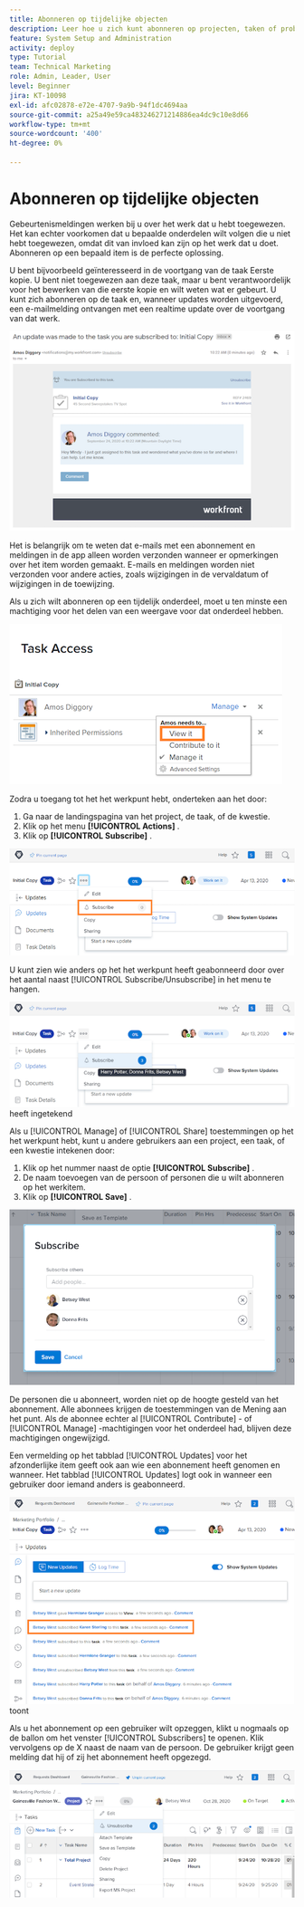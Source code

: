 ```yaml
---
title: Abonneren op tijdelijke objecten
description: Leer hoe u zich kunt abonneren op projecten, taken of problemen om meldingen te ontvangen wanneer er opmerkingen over het item worden gemaakt.
feature: System Setup and Administration
activity: deploy
type: Tutorial
team: Technical Marketing
role: Admin, Leader, User
level: Beginner
jira: KT-10098
exl-id: afc02878-e72e-4707-9a9b-94f1dc4694aa
source-git-commit: a25a49e59ca483246271214886ea4dc9c10e8d66
workflow-type: tm+mt
source-wordcount: '400'
ht-degree: 0%

---
```


# Abonneren op tijdelijke objecten

Gebeurtenismeldingen werken bij u over het werk dat u hebt toegewezen. Het kan echter voorkomen dat u bepaalde onderdelen wilt volgen die u niet hebt toegewezen, omdat dit van invloed kan zijn op het werk dat u doet. Abonneren op een bepaald item is de perfecte oplossing.

U bent bijvoorbeeld geïnteresseerd in de voortgang van de taak Eerste kopie. U bent niet toegewezen aan deze taak, maar u bent verantwoordelijk voor het bewerken van die eerste kopie en wilt weten wat er gebeurt. U kunt zich abonneren op de taak en, wanneer updates worden uitgevoerd, een e-mailmelding ontvangen met een realtime update over de voortgang van dat werk.

![ E-mail van een taakabonnement ](assets/admin-fund-user-notifications-10.png)

Het is belangrijk om te weten dat e-mails met een abonnement en meldingen in de app alleen worden verzonden wanneer er opmerkingen over het item worden gemaakt. E-mails en meldingen worden niet verzonden voor andere acties, zoals wijzigingen in de vervaldatum of wijzigingen in de toewijzing.

Als u zich wilt abonneren op een tijdelijk onderdeel, moet u ten minste een machtiging voor het delen van een weergave voor dat onderdeel hebben.

![[!UICONTROL Task Access] window ](assets/admin-fund-user-notifications-11.png)

Zodra u toegang tot het het werkpunt hebt, onderteken aan het door:

1. Ga naar de landingspagina van het project, de taak, of de kwestie.
1. Klik op het menu **[!UICONTROL Actions]** .
1. Klik op **[!UICONTROL Subscribe]** .

![[!UICONTROL Subscribe] in taakmenu ](assets/admin-fund-user-notifications-12.png)

U kunt zien wie anders op het het werkpunt heeft geabonneerd door over het aantal naast [!UICONTROL Subscribe/Unsubscribe] in het menu te hangen.

![ het menu van de Taak dat toont wie ](assets/admin-fund-user-notifications-13.png) heeft ingetekend

Als u [!UICONTROL Manage] of [!UICONTROL Share] toestemmingen op het het werkpunt hebt, kunt u andere gebruikers aan een project, een taak, of een kwestie intekenen door:

1. Klik op het nummer naast de optie **[!UICONTROL Subscribe]** .
1. De naam toevoegen van de persoon of personen die u wilt abonneren op het werkitem.
1. Klik op **[!UICONTROL Save]** .

![[!UICONTROL Subscribe] window ](assets/admin-fund-user-notifications-15.png)

De personen die u abonneert, worden niet op de hoogte gesteld van het abonnement. Alle abonnees krijgen de toestemmingen van de Mening aan het punt. Als de abonnee echter al [!UICONTROL Contribute] - of [!UICONTROL Manage] -machtigingen voor het onderdeel had, blijven deze machtigingen ongewijzigd.

Een vermelding op het tabblad [!UICONTROL Updates] voor het afzonderlijke item geeft ook aan wie een abonnement heeft genomen en wanneer. Het tabblad [!UICONTROL Updates] logt ook in wanneer een gebruiker door iemand anders is geabonneerd.

![[!UICONTROL Updates] pagina op een taak die abonnement ](assets/admin-fund-user-notifications-16.png) toont

Als u het abonnement op een gebruiker wilt opzeggen, klikt u nogmaals op de ballon om het venster [!UICONTROL Subscribers] te openen. Klik vervolgens op de X naast de naam van de persoon. De gebruiker krijgt geen melding dat hij of zij het abonnement heeft opgezegd.

![[!UICONTROL Unsubscribe] menuoptie op een project ](assets/admin-fund-user-notifications-14.png)

<!---
learn more URL: Subscribe to items in Workfront
--->
